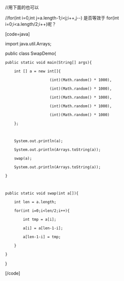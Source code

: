 //用下面的也可以
//for(int i=0,int j=a.length-1;i<j;i++,j--) 是否等效于 for(int i=0;i<a.length/2;i++)呢？
[code=java]
import java.util.Arrays;

public class SwapDemo{

	public static void main(String[] args){
		int [] a = new int[]{
						(int)(Math.random() * 1000),
						(int)(Math.random() * 1000),
						(int)(Math.random() * 1000),
						(int)(Math.random() * 1000),						
						(int)(Math.random() * 1000)													
		};	
		
		System.out.println(a);
		System.out.println(Arrays.toString(a));
		swap(a);
		System.out.println(Arrays.toString(a));		
	}
	
	public static void swap(int a[]){
		int len = a.length;
		for(int i=0;i<len/2;i++){
			int tmp = a[i];
			a[i] = a[len-1-i];
			a[len-1-i] = tmp;
		}
	}
}
[/code]